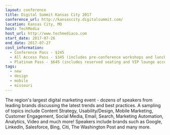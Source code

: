 ```yaml
---
layout: conference
title: Digital Summit Kansas City 2017
conference_url: http://kansascity.digitalsummit.com/
location: Kansas City, MO
host: TechMedia
host_url: http://www.techmediaco.com
start_date: 2017-07-26
end_date: 2017-07-27
cost_information:
  - Conference Pass - $245
  - All Access Pass - $345 (includes pre-conference workshops and lunch)
  - Platinum Pass - $645 (includes reserved seating and VIP lounge access)
tags:
  - new
  - design
  - mobile
  - missouri
---
```


The region's largest digital marketing event - dozens of speakers from leading brands discussing the latest trends and best practices. A sampling of topics include Content Strategy, Usability/Design, Mobile Marketing, Customer Engagement, Social Media, Email, Search, Marketing Automation, Analytics, Video and much more! Speakers include brands such as Google, LinkedIn, Salesforce, Bing, Citi, The Washington Post and many more.
